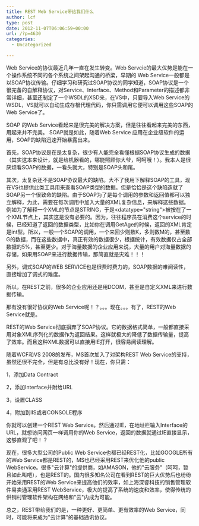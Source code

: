 ```yaml
---
title: REST Web Service带给我们什么
author: lcf
type: post
date: 2012-11-07T06:06:59+00:00
url: /?p=4630
categories:
  - Uncategorized

---
```

Web Service的协议最近几年一直在发生转变。Web Servcie的最大优势是能在一个操作系统不同的各个系统之间架起沟通的桥梁，早期的 Web Service一般都是以SOAP协议传输。仔细学习和研究过SOAP协议的同学知道，SOAP协议是一个很完备的自解释协议，对Service、Interface、Method和Parameter的描述都非常详细，甚至还制定了一个WSDL的XSD来，在VS中，只要导入Web Service的WSDL，VS就可以自动生成存根代理代码，你只需调用它便可以调用这些SOAP的Web Service了。

SOAP 的Web Service看起来是很完美的解决方案，但是往往看起来完美的东西，用起来并不完美。 SOAP就是如此，随着Web Service 应用在企业级软件的运用，SOAP的缺陷迅速开始暴露出来。

首先，SOAP协议是在是太复杂，很少有人能完全看懂根据SOAP协议生成的数据（其实这本来设计，就是给机器看的，哪能照顾你大爷，呵呵哦！）。我本人是很厌烦看SOAP的数据，一看头就大，特别是SOAP头和尾。

其次，太复杂还不是SOAP协议最大的缺陷。大不了我用下解释SOAP的工具，现在VS也提供此类工具用来查看SOAP类型的数据。但是恰恰是这个缺陷造就了SOAP另一个很致命的缺陷。由于SOAP为了是每个调用的参数和返回值都可以独立解释，为此，需要在每次调用中加入大量的XML复杂信息，来解释这些数据。例如为了解释一个XML的节点是STRING，于是<datatype="string">被按在了一个XML节点上，其实这是没有必要的。因为，往往程序员在消费这个service的时候，已经知道了返回的数据类型，比如你在调用GetAge的时候，返回的XML肯定是int型。所以，一般一个SOAP的调用，一个来回少则数K，多则数M的，甚至数G的数据，而在这些数据中，真正有效的数据很少，根据统计，有效数据仅占全部数据的5%，甚至更少。对于海量数据的企业应用来说，大量的用户对海量数据的存储，如果用SOAP来进行数据传输，那简直就是灾难！！！

另外，调式SOAP的WEB SERVICE也是很费时费力的，SOAP数据的难阅读性，直接增加了调式的难度。

所以，在REST之前，很多的企业应用还是用DCOM，甚至是自定义XML来进行数据传输。

那有没有很好协议的Web Service呢！？。。。现在。。。有了，REST的Web Service就是。

REST的Web Service彻底摒弃了SOAP协议。它的数据格式简单，一般都直接采用对象XML序列化的数据作为返回结果。这样就极大的降低了数据传输量，提高了效率。而且这种XML数据可以直接用IE打开，很容易阅读理解。

随着WCF和VS 2008的发布，MS首次加入了对架构REST Web Service的支持，虽然还很不完全，但是有总比没有好！现在，你只需：

1，添加Data Contract

2，添加Interface并附给URL

3，设置CLASS

4，附加到IIS或者CONSOLE程序

你就可以创建一个REST Web Service。然后通过IE，在地址栏输入Interface的URL，就想访问网页一样调用你的Web Service，返回的数据就通过IE直接显示，这够直观了吧！？

现在，很多大型公司的Public Web Service也都已经REST化，比如GOOGLE所有的Web Service都是REST的，MS也已经采用REST来优化他的public WebService。很多"云计算"的提供商，如AMASON，他的"云服务"（呵呵，暂且如此叫吧），也是REST的。国内很多知名公司在看到REST的巨大优势后也纷纷开始采用REST的Web Service来提高他们的效率，如上海深睿科技的销售管理软件易卖通采用REST WebService，极大的提高了系统的速度和效率，使得传统的供销村管理软件架构在网络和"云"内成为可能。

总之，REST带给我们的是，一种更好、更简单、更有效率的Web Service，同时，可能将来成为"云计算"的基础通讯协议。


